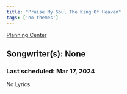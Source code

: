 ```yaml
---
title: "Praise My Soul The King Of Heaven"
tags: ['no-themes']
---
```


[Planning Center](https://services.planningcenteronline.com/songs/25919245)

## Songwriter(s): None
### Last scheduled: Mar 17, 2024          

No Lyrics
